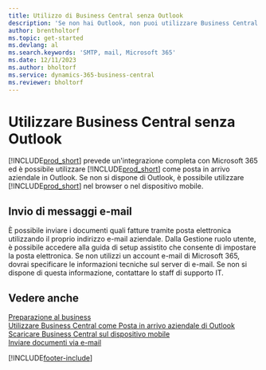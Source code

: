 ```yaml
---
title: Utilizzo di Business Central senza Outlook
description: 'Se non hai Outlook, non puoi utilizzare Business Central come Posta in arrivo aziendale in Outlook ma puoi utilizzare un browser o il dispositivo mobile.'
author: brentholtorf
ms.topic: get-started
ms.devlang: al
ms.search.keywords: 'SMTP, mail, Microsoft 365'
ms.date: 12/11/2023
ms.author: bholtorf
ms.service: dynamics-365-business-central
ms.reviewer: bholtorf
---
```

# Utilizzare Business Central senza Outlook
[!INCLUDE[prod_short](includes/prod_short.md)] prevede un'integrazione completa con Microsoft 365 ed è possibile utilizzare [!INCLUDE[prod_short](includes/prod_short.md)] come posta in arrivo aziendale in Outlook. Se non si dispone di Outlook, è possibile utilizzare [!INCLUDE[prod_short](includes/prod_short.md)] nel browser o nel dispositivo mobile.  

## Invio di messaggi e-mail
È possibile inviare i documenti quali fatture tramite posta elettronica utilizzando il proprio indirizzo e-mail aziendale. Dalla Gestione ruolo utente, è possibile accedere alla guida di setup assistito che consente di impostare la posta elettronica. Se non utilizzi un account e-mail di Microsoft 365, dovrai specificare le informazioni tecniche sul server di e-mail. Se non si dispone di questa informazione, contattare lo staff di supporto IT.  


## Vedere anche
[Preparazione al business](ui-get-ready-business.md)  
[Utilizzare Business Central come Posta in arrivo aziendale di Outlook](admin-outlook.md)  
[Scaricare Business Central sul dispositivo mobile](install-mobile-app.md)  
[Inviare documenti via e-mail](ui-how-send-documents-email.md)


[!INCLUDE[footer-include](includes/footer-banner.md)]